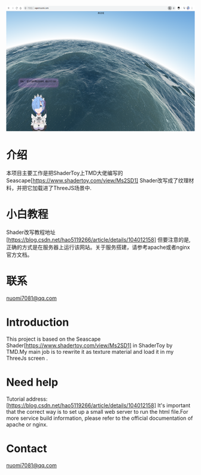 <div align=center><img width="600" height="335" src="https://github.com/hao5119266/supernuomi.com/blob/master/show.png"/></div>

# 介绍
本项目主要工作是把ShaderToy上TMD大佬编写的Seascape[https://www.shadertoy.com/view/Ms2SD1] Shader改写成了纹理材料，并把它加载进了ThreeJS场景中.

# 小白教程
Shader改写教程地址[https://blog.csdn.net/hao5119266/article/details/104012158]
但要注意的是,正确的方式是在服务器上运行该网站。关于服务搭建，请参考apache或者nginx官方文档。

# 联系
nuomi7081@qq.com

# Introduction
This project is based on the Seascape Shader[https://www.shadertoy.com/view/Ms2SD1] in ShaderToy by TMD.My main job is to rewrite it as texture material and load it in my ThreeJs screen .

# Need help
Tutorial address:[https://blog.csdn.net/hao5119266/article/details/104012158]
It's important that the correct way is to set up a small web server to run the html file.For more service build information, please refer to the official documentation of apache or nginx.

# Contact
nuomi7081@qq.com
